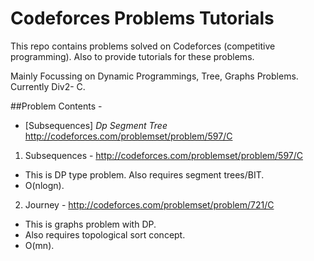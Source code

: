 # Codeforces Problems Tutorials 
This repo contains problems solved on Codeforces (competitive programming).
Also to provide tutorials for these problems.

Mainly Focussing on Dynamic Programmings, Tree, Graphs Problems. 
Currently Div2- C.

##Problem Contents - 
* [Subsequences] *Dp* *Segment Tree* http://codeforces.com/problemset/problem/597/C
1) Subsequences - http://codeforces.com/problemset/problem/597/C
  - This is DP type problem. Also requires segment trees/BIT. 
  - O(nlogn).			
2) Journey - http://codeforces.com/problemset/problem/721/C
  - This is graphs problem with DP.
  - Also requires topological sort concept.
  - O(mn).
